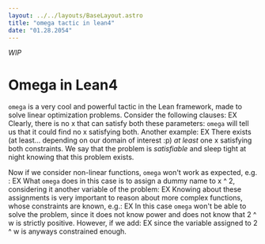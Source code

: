 ```yaml
---
layout: ../../layouts/BaseLayout.astro
title: "omega tactic in lean4"
date: "01.28.2054"
---
```

*WIP*

# Omega in Lean4

`omega` is a very cool and powerful tactic in the Lean framework, made to solve linear optimization problems.
Consider the following clauses:
EX
Clearly, there is no x that can satisfy both these parameters: `omega` will tell us that it could find no x satisfying both.
Another example:
EX
There exists (at least... depending on our domain of interest :p) *at least* one x satisfying both constraints.
We say that the problem is *satisfiable* and sleep tight at night knowing that this problem exists.

Now if we consider non-linear functions, `omega` won't work as expected, e.g. :
EX
What `omega` does in this case is to assign a dummy name to x ^ 2, considering it another variable of the problem:
EX
Knowing about these assignments is very important to reason about more complex functions, whose constraints are known, e.g.:
EX
In this case `omega` won't be able to solve the problem, since it does not know power and does not know that 2 ^ w is strictly positive.
However, if we add:
EX
since the variable assigned to 2 ^ w is anyways constrained enough.
